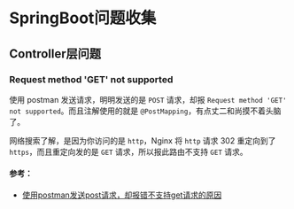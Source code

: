 # SpringBoot问题收集


## Controller层问题

### Request method 'GET' not supported

使用 postman 发送请求，明明发送的是 `POST` 请求，却报 `Request method 'GET' not supported`。而且注解使用的就是 `@PostMapping`，有点丈二和尚摸不着头脑了。

网络搜索了解，是因为你访问的是 `http`，Nginx 将 `http` 请求 302 重定向到了 `https`，而且重定向发的是 `GET` 请求，所以报此路由不支持 `GET` 请求。

#### 参考：

- [使用postman发送post请求，却报错不支持get请求的原因](https://blog.csdn.net/a624193873/article/details/107739640)
